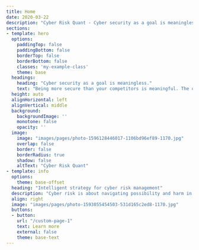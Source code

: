 ```yaml
---
title: Home
date: 2020-03-22
description: "Cyber Risk Quant - Cyber security as a goal is meaningless."
sections:
- template: hero
  options:
    paddingTop: false
    paddingBottom: false
    borderTop: false
    borderBottom: false
    classes: 'my-example-class'
    theme: base
  headings:
    heading: "Cyber security as a goal is meaningless."
    text: "Being more secure than your competitors is meaningful. The difference is measurement."
  height: auto
  alignHorizontal: left
  alignVertical: middle
  background:
    backgroundImage: ''
    monotone: false
    opacity: ''
  image:
    image: "images/pages/photo-1596128446017-1106bd96ef89-1170.jpg"
    overlap: false
    border: false
    borderRadius: true
    shadow: false
    altText: "Cyber Risk Quant"
- template: info
  options:
    theme: base-offset
  heading: "Intelligent strategy for cyber risk management"
  description: "Cyber risk is about navigating possibility and harm in the complex world of networked technology. Knowing what to do in which circumstances, deciding when and how to spend budget on prevention, and when to accept risks without mitigation are strategic questions."
  align: right
  image: "images/pages/photo-1593055454503-531d165c2ed8-1170.jpg"
  buttons:
  - button: 
    url: "/custom-page-1"
    text: Learn more 
    external: false
    theme: base-text
---
```

